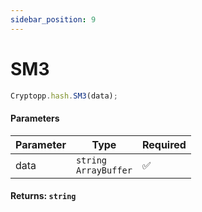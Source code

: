 ```yaml
---
sidebar_position: 9
---
```


# SM3

```js
Cryptopp.hash.SM3(data);
```

#### Parameters

| Parameter | Type                         | Required |
| --------- | ---------------------------- | -------- |
| data      | `string` <br/> `ArrayBuffer` | ✅       |

#### Returns: `string` 

